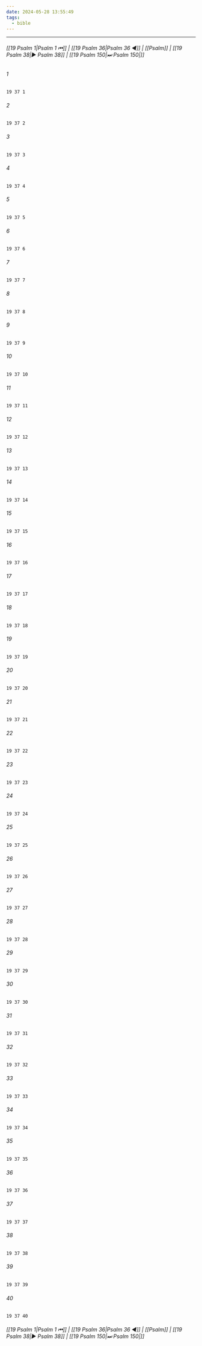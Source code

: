 ```yaml
---
date: 2024-05-28 13:55:49
tags:
  - bible
---
```

___

###### [[19 Psalm 1|Psalm 1 ⏮]] | [[19 Psalm 36|Psalm 36 ◀]] | [[Psalm]] | [[19 Psalm 38|▶ Psalm 38]] | [[19 Psalm 150|⏭ Psalm 150|]]

###### 1
``` verse
19 37 1 
```
###### 2
``` verse
19 37 2 
```
###### 3
``` verse
19 37 3 
```
###### 4
``` verse
19 37 4 
```
###### 5
``` verse
19 37 5 
```
###### 6
``` verse
19 37 6 
```
###### 7
``` verse
19 37 7 
```
###### 8
``` verse
19 37 8 
```
###### 9
``` verse
19 37 9 
```
###### 10
``` verse
19 37 10 
```
###### 11
``` verse
19 37 11 
```
###### 12
``` verse
19 37 12 
```
###### 13
``` verse
19 37 13 
```
###### 14
``` verse
19 37 14 
```
###### 15
``` verse
19 37 15 
```
###### 16
``` verse
19 37 16 
```
###### 17
``` verse
19 37 17 
```
###### 18
``` verse
19 37 18 
```
###### 19
``` verse
19 37 19 
```
###### 20
``` verse
19 37 20 
```
###### 21
``` verse
19 37 21 
```
###### 22
``` verse
19 37 22 
```
###### 23
``` verse
19 37 23 
```
###### 24
``` verse
19 37 24 
```
###### 25
``` verse
19 37 25 
```
###### 26
``` verse
19 37 26 
```
###### 27
``` verse
19 37 27 
```
###### 28
``` verse
19 37 28 
```
###### 29
``` verse
19 37 29 
```
###### 30
``` verse
19 37 30 
```
###### 31
``` verse
19 37 31 
```
###### 32
``` verse
19 37 32 
```
###### 33
``` verse
19 37 33 
```
###### 34
``` verse
19 37 34 
```
###### 35
``` verse
19 37 35 
```
###### 36
``` verse
19 37 36 
```
###### 37
``` verse
19 37 37 
```
###### 38
``` verse
19 37 38 
```
###### 39
``` verse
19 37 39 
```
###### 40
``` verse
19 37 40 
```

###### [[19 Psalm 1|Psalm 1 ⏮]] | [[19 Psalm 36|Psalm 36 ◀]] | [[Psalm]] | [[19 Psalm 38|▶ Psalm 38]] | [[19 Psalm 150|⏭ Psalm 150|]]

